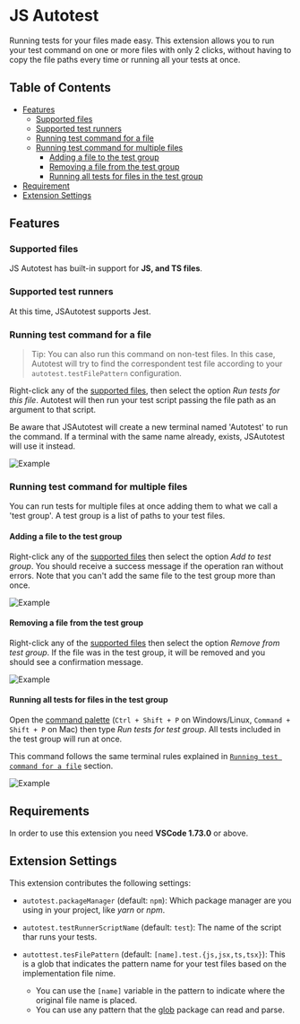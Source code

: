 # JS Autotest

Running tests for your files made easy. This extension allows you to run your test command on one or more files with only 2 clicks, without having to copy the file paths every time or running all your tests at once.

## Table of Contents
- [Features](#features)
    - [Supported files](#supported-files)
    - [Supported test runners](#supported-test-runners)
    - [Running test command for a file](#running-test-command-for-a-file)
    - [Running test command for multiple files](#running-test-command-for-multiple-files)
        - [Adding a file to the test group](#adding-a-file-to-the-test-group)
        - [Removing a file from the test group](#removing-a-file-from-the-test-group)
        - [Running all tests for files in the test group](#running-all-tests-for-files-in-the-test-group)
- [Requirement](#requirements)
- [Extension Settings](#extension-settings)

## Features

### Supported files
JS Autotest has built-in support for **JS, and TS files**.
### Supported test runners
At this time, JSAutotest supports Jest.
### Running test command for a file

> Tip: You can also run this command  on non-test files. In this case, Autotest will try to find the correspondent test file according to your `autotest.testFilePattern` configuration.

Right-click any of the [supported files](#supported-files), then select the option _Run tests for this file_. Autotest will then run your test script passing the file path as an argument to that script. 

Be aware that JSAutotest will create a new terminal named 'Autotest' to run the command. If a terminal with the same name already, exists, JSAutotest will use it instead.

![Example](https://media.giphy.com/media/6mdv2H11dX01mwH7G4/giphy.gif)

### Running test command for multiple files
You can run tests for multiple files at once adding them to what we call a 'test group'. A test group is a list of paths to your test files.

#### Adding a file to the test group
Right-click any of the [supported files](#supported-files) then select the option _Add to test group_. You should receive a success message if the operation ran without errors. Note that you can't add the same file to the test group more than once.

![Example](https://media.giphy.com/media/4Wgq9CUg7ebbo09sDc/giphy.gif)

#### Removing a file from the test group
Right-click any of the [supported files](#supported-files) then select the option _Remove from test group_. If the file was in the test group, it will be removed and you should see a confirmation message.

![Example](https://media.giphy.com/media/tUf7aIChXKS72OEaDq/giphy.gif)

#### Running all tests for files in the test group
Open the [command palette](https://code.visualstudio.com/docs/getstarted/userinterface#_command-palette) (`Ctrl + Shift + P` on Windows/Linux, `Command + Shift + P` on Mac) then type _Run tests for test group_. All tests included in the test group will run at once.


This command follows the same terminal rules explained in [`Running test command for a file`](#running-test-command-for-a-file) section.

![Example](https://media.giphy.com/media/BRPABHeG4Y2umI5oyF/giphy.gif)

## Requirements

In order to use this extension you need **VSCode 1.73.0** or above.

## Extension Settings

This extension contributes the following settings:

- `autotest.packageManager` (default: `npm`): Which package manager are you using in your project, like _yarn_ or _npm_.

- `autotest.testRunnerScriptName` (default: `test`): The name of the script thar runs your tests.

- `autottest.tesFilePattern` (default: `[name].test.{js,jsx,ts,tsx}`): This is a glob that indicates the pattern name for your test files based on the implementation file nime.
    - You can use the `[name]` variable in the pattern to indicate where the original file name is placed.
    - You can use any pattern that the [glob](https://www.npmjs.com/package/glob) package can read and parse.

